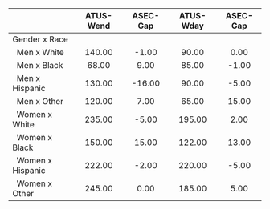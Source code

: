 
|                      |    ATUS-Wend |     ASEC-Gap |    ATUS-Wday |     ASEC-Gap |
| -------------------- | :----------: | :----------: | :----------: | :----------: |
| Gender x Race        |              |              |              |              |
| &nbsp;&nbsp;Men x White |       140.00 |        -1.00 |        90.00 |         0.00 |
| &nbsp;&nbsp;Men x Black |        68.00 |         9.00 |        85.00 |        -1.00 |
| &nbsp;&nbsp;Men x Hispanic |       130.00 |       -16.00 |        90.00 |        -5.00 |
| &nbsp;&nbsp;Men x Other |       120.00 |         7.00 |        65.00 |        15.00 |
| &nbsp;&nbsp;Women x White |       235.00 |        -5.00 |       195.00 |         2.00 |
| &nbsp;&nbsp;Women x Black |       150.00 |        15.00 |       122.00 |        13.00 |
| &nbsp;&nbsp;Women x Hispanic |       222.00 |        -2.00 |       220.00 |        -5.00 |
| &nbsp;&nbsp;Women x Other |       245.00 |         0.00 |       185.00 |         5.00 |

